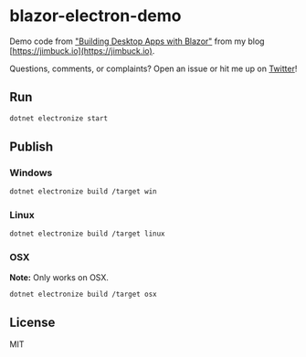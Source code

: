 # blazor-electron-demo

Demo code from ["Building Desktop Apps with Blazor"](https://jimbuck.io/building-desktop-apps-with-blazor/) from my blog [https://jimbuck.io](https://jimbuck.io).

Questions, comments, or complaints? Open an issue or hit me up on [Twitter](https://twitter.com/jimbuckio)!

## Run

```sh
dotnet electronize start
```

## Publish

### Windows

```sh
dotnet electronize build /target win
```

### Linux

```sh
dotnet electronize build /target linux
```

### OSX

**Note:** Only works on OSX.

```sh
dotnet electronize build /target osx
```

## License

MIT
